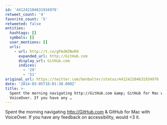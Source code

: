 ```yaml
---
id: '441242104631934976'
retweet_count: '4'
favorite_count: '5'
retweeted: false
entities:
  hashtags: []
  symbols: []
  user_mentions: []
  urls:
    - url: http://t.co/gPAdHZNoR9
      expanded_url: http://GitHub.com
      display_url: GitHub.com
      indices:
        - '29'
        - '51'
original_url: https://twitter.com/benbalter/status/441242104631934976
date: '2014-03-05T16:01:30.000Z'
title: >-
  Spent the morning navigating http://GitHub.com &amp; GitHub for Mac with
  VoiceOver. If you have any …
---
```


Spent the morning navigating http://GitHub.com &amp; GitHub for Mac with VoiceOver. If you have any feedback on accessibility, would &lt;3 it.